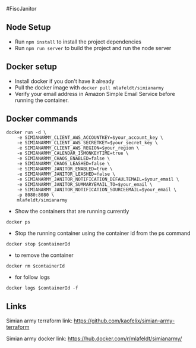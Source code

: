 #FiscJanitor

## Node Setup
* Run `npm install` to install the project dependencies
* Run `npm run server` to build the project and run the node server

## Docker setup
* Install docker if you don't have it already
* Pull the docker image with `docker pull mlafeldt/simianarmy`
* Verify your email address in Amazon Simple Email Service before running the container. 

## Docker commands
```
docker run -d \
    -e SIMIANARMY_CLIENT_AWS_ACCOUNTKEY=$your_account_key \
    -e SIMIANARMY_CLIENT_AWS_SECRETKEY=$your_secret_key \
    -e SIMIANARMY_CLIENT_AWS_REGION=$your_region \
    -e SIMIANARMY_CALENDAR_ISMONKEYTIME=true \
    -e SIMIANARMY_CHAOS_ENABLED=false \
    -e SIMIANARMY_CHAOS_LEASHED=false \
    -e SIMIANARMY_JANITOR_ENABLED=true \
    -e SIMIANARMY_JANITOR_LEASHED=false \
    -e SIMIANARMY_JANITOR_NOTIFICATION_DEFAULTEMAIL=$your_email \
    -e SIMIANARMY_JANITOR_SUMMARYEMAIL_TO=$your_email \
    -e SIMIANARMY_JANITOR_NOTIFICATION_SOURCEEMAIL=$your_email \
    -p 8080:8080 \
    mlafeldt/simianarmy
```
* Show the containers that are running currently
```
docker ps
```

* Stop the running container using the container id from the ps command 
```
docker stop $containerId
``` 

* to remove the container
```
docker rm $containerId
```

* for follow logs
```
docker logs $containerId -f
```

## Links
Simian army terraform link:
https://github.com/kaofelix/simian-army-terraform

Simian army docker link:
https://hub.docker.com/r/mlafeldt/simianarmy/